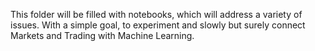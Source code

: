 This folder will be filled with notebooks, which will address a variety of issues. With a simple goal, to experiment and slowly but surely connect Markets and Trading with Machine Learning.
